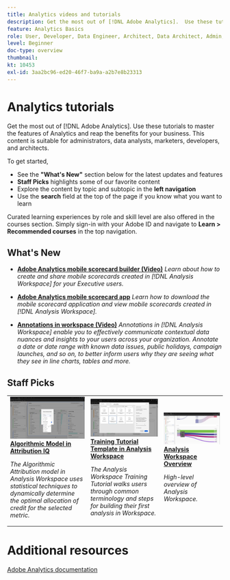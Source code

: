 ```yaml
---
title: Analytics videos and tutorials
description: Get the most out of [!DNL Adobe Analytics].  Use these tutorials to master the features of Analytics and reap the benefits for your business. This content is suitable for administrators, data analysts, marketers, developers, and architects. 
feature: Analytics Basics
role: User, Developer, Data Engineer, Architect, Data Architect, Admin, Leader
level: Beginner
doc-type: overview
thumbnail: 
kt: 10453
exl-id: 3aa2bc96-ed20-46f7-ba9a-a2b7e8b23313
---
```



# Analytics tutorials

Get the most out of [!DNL Adobe Analytics].  Use these tutorials to master the features of Analytics and reap the benefits for your business. This content is suitable for administrators, data analysts, marketers, developers, and architects. 
  
To get started, 
* See the **"What's New"** section below for the latest updates and features
* **Staff Picks** highlights some of our favorite content 
* Explore the content by topic and subtopic in the **left navigation**
* Use the **search** field at the top of the page if you know what you want to learn

Curated learning experiences by role and skill level are also offered in the courses section. Simply sign-in with your Adobe ID and navigate to **Learn > Recommended courses** in the top navigation.

## What's New

* **[Adobe Analytics mobile scorecard builder (Video)](additional-tools/analytics-dashboards/adobe-analytics-dashboards-scorecard-builder.md)**
    *Learn about how to create and share mobile scorecards created in [!DNL Analysis Workspace] for your Executive users.*

* **[Adobe Analytics mobile scorecard app](additional-tools/analytics-dashboards/adobe-analytics-dashboards-in-app-experience.md)**
    *Learn how to download the mobile scorecard application and view mobile scorecards created in [!DNL Analysis Workspace].*

* **[Annotations in workspace (Video)](analysis-workspace/navigating-workspace-projects/annotations-in-analysis-workspace.md)**
    *Annotations in [!DNL Analysis Workspace] enable you to effectively communicate contextual data nuances and insights to your users across your organization. Annotate a date or date range with known data issues, public holidays, campaign launches, and so on, to better inform users why they are seeing what they see in line charts, tables and more.*

## Staff Picks

<table>
<tr>
  <td>
    <a href="analysis-workspace/attribution-iq/algorithmic-model-in-attribution-iq.md">
      <img alt="Algorithmic Model in Attribution IQ" src="assets/36205.jpg" />
    </a>
    <div>
      <a href="analysis-workspace/attribution-iq/algorithmic-model-in-attribution-iq.md">
    <strong>Algorithmic Model in Attribution IQ</strong>
    </a>
    </div>
    <p>
    <em>The Algorithmic Attribution model in Analysis Workspace uses statistical techniques to dynamically determine the optimal allocation of credit for the selected metric.</em>
    <p>
  </td>
   <td>
    <a href="analysis-workspace/navigating-workspace-projects/training-tutorial-template-in-analysis-workspace.md">
      <img alt="Training Tutorial Template in Analysis Workspace" src="assets/33773.jpg" />
    </a>
    <div>
      <a href="analysis-workspace/navigating-workspace-projects/training-tutorial-template-in-analysis-workspace.md">
    <strong>Training Tutorial Template in Analysis Workspace</strong>
    </a>
    </div>
    <p>
    <em>The Analysis Workspace Training Tutorial walks users through common terminology and steps for building their first analysis in Workspace.</em>
    <p>
  </td>
  <td>
    <a href="analysis-workspace/analysis-workspace-basics/analysis-workspace-overview.md">
      <img alt="thumbnail image for the 'Analysis Workspace Overview' video" src="assets/thumb_analysis-workspace-overview.png" />
    </a>
    <div>
      <a href="analysis-workspace/analysis-workspace-basics/analysis-workspace-overview.md">
    <strong>Analysis Workspace Overview</strong>
    </a>
    </div>
    <p>
    <em>High-level overview of Analysis Workspace.</em>
    <p>
  </td>
</tr>
</table>

# Additional resources

[Adobe Analytics documentation](https://experienceleague.adobe.com/docs/analytics.html)